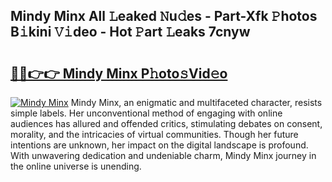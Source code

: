 ## Mindy Minx All 𝙻eaked 𝙽u𝚍es - Part-Xfk 𝙿hotos B𝚒kini 𝚅𝚒deo - Hot 𝙿art 𝙻eaks 7cnyw

# <h2><a href="http://ld6276v.urlbe.top/?page=Mindy+Minx">🔗🔗👉👉 Mindy Minx P𝚑oto𝚜Vid𝚎o</a></h2>

[![Mindy Minx](https://i.imgur.com/eBuTRDB.gif)](http://ld6276v.urlbe.top/?page=Mindy+Minx)
Mindy Minx, an enigmatic and multifaceted character, resists simple labels. Her unconventional method of engaging with online audiences has allured and offended critics, stimulating debates on consent, morality, and the intricacies of virtual communities. Though her future intentions are unknown, her impact on the digital landscape is profound. With unwavering dedication and undeniable charm, Mindy Minx journey in the online universe is unending.
